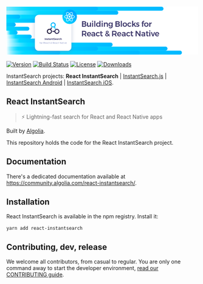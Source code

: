 [![React InstantSearch logo][logo]][website]

[![Version][version-svg]][package-url] [![Build Status][travis-svg]][travis-url] [![License][license-image]][license-url] [![Downloads][downloads-image]][downloads-url]

InstantSearch projects: **React InstantSearch** | [InstantSearch.js][instantsearch.js-github] | [InstantSearch Android][instantsearch-android-github] | [InstantSearch iOS][instantsearch-ios-github].

## React InstantSearch

> ⚡ Lightning-fast search for React and React Native apps

Built by [Algolia][algolia-website].

This repository holds the code for the React InstantSearch project.

## Documentation

There's a dedicated documentation available at <https://community.algolia.com/react-instantsearch/>.

## Installation

React InstantSearch is available in the npm registry. Install it:

```
yarn add react-instantsearch
```

## Contributing, dev, release

We welcome all contributors, from casual to regular. You are only
one command away to start the developer environment, [read our CONTRIBUTING guide](CONTRIBUTING.md).

[logo]: ./docgen/readme-logo.png
[website]: https://community.algolia.com/react-instantsearch
[algolia-website]: https://www.algolia.com/
[instantsearch.js-github]: https://github.com/algolia/instantsearch.js
[instantsearch-android-github]: https://github.com/algolia/instantsearch-android
[instantsearch-ios-github]: https://github.com/algolia/instantsearch-ios
[travis-svg]: https://img.shields.io/travis/algolia/react-instantsearch/master.svg?style=flat-square
[travis-url]: https://travis-ci.org/algolia/react-instantsearch
[license-image]: http://img.shields.io/badge/license-MIT-green.svg?style=flat-square
[license-url]: LICENSE
[downloads-image]: https://img.shields.io/npm/dm/react-instantsearch.svg?style=flat-square
[downloads-url]: http://npm-stat.com/charts.html?package=react-instantsearch
[version-svg]: https://img.shields.io/npm/v/react-instantsearch.svg?style=flat-square
[package-url]: https://yarnpkg.com/en/package/react-instantsearch
